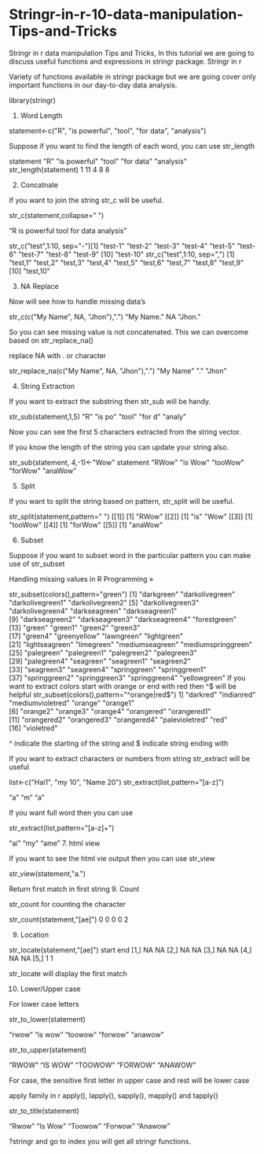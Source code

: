# Stringr-in-r-10-data-manipulation-Tips-and-Tricks

Stringr in r data manipulation Tips and Tricks, In this tutorial we are going to discuss useful functions and expressions in stringr package.
Stringr in r

Variety of functions available in stringr package but we are going cover only important functions in our day-to-day data analysis.

library(stringr)

1. Word Length

statement<-c("R", "is powerful", "tool", "for data", "analysis")

Suppose if you want to find the length of each word, you can use str_length

statement
"R"           "is powerful" "tool"        "for data"    "analysis"
str_length(statement)
1 11  4  8  8

2. Concatnate

If you want to join the string str_c will be useful.



str_c(statement,collapse=" ")

“R is powerful tool for data analysis”

str_c("test",1:10, sep="-")[1] "test-1"  "test-2"  "test-3"  "test-4"  "test-5"  "test-6"  "test-7"  "test-8"  "test-9"
[10] "test-10"
str_c("test",1:10, sep=",")
[1] "test,1"  "test,2"  "test,3"  "test,4"  "test,5"  "test,6"  "test,7"  "test,8"  "test,9"
[10] "test,10"

3. NA Replace

Now will see how to handle missing data’s

str_c(c("My Name", NA, "Jhon"),".")
"My Name." NA         "Jhon."

So you can see missing value is not concatenated. This we can overcome based on str_replace_na()

replace NA with . or character

str_replace_na(c("My Name", NA, "Jhon"),".")
"My Name" "."       "Jhon"

4. String Extraction

If you want to extract the substring then str_sub will be handy.

str_sub(statement,1,5)
"R"     "is po" "tool"  "for d" "analy"

Now you can see the first 5 characters extracted from the string vector.



If you know the length of the string you can update your string also.

str_sub(statement, 4,-1)<-"Wow"
statement
"RWow"   "is Wow" "tooWow" "forWow" "anaWow"

5. Split

If you want to split the string based on pattern, str_split will be useful.

str_split(statement,pattern=" ")
[[1]]
[1] "RWow"
[[2]]
[1] "is"  "Wow"
[[3]]
[1] "tooWow"
[[4]]
[1] "forWow"
[[5]]
[1] "anaWow"

6. Subset

Suppose if you want to subset word in the particular pattern you can make use of str_subset

Handling missing values in R Programming »

str_subset(colors(),pattern="green")
[1] "darkgreen"         "darkolivegreen"    "darkolivegreen1"   "darkolivegreen2" 
 [5] "darkolivegreen3"   "darkolivegreen4"   "darkseagreen"      "darkseagreen1"   
 [9] "darkseagreen2"     "darkseagreen3"     "darkseagreen4"     "forestgreen"     
[13] "green"             "green1"            "green2"            "green3"          
[17] "green4"            "greenyellow"       "lawngreen"         "lightgreen"      
[21] "lightseagreen"     "limegreen"         "mediumseagreen"    "mediumspringgreen"
[25] "palegreen"         "palegreen1"        "palegreen2"        "palegreen3"      
[29] "palegreen4"        "seagreen"          "seagreen1"         "seagreen2"       
[33] "seagreen3"         "seagreen4"         "springgreen"       "springgreen1"    
[37] "springgreen2"      "springgreen3"      "springgreen4"      "yellowgreen"
If  you want to extract colors start with orange or end with red then ^$ will be helpful
str_subset(colors(),pattern="^orange|red$")
1] "darkred"         "indianred"       "mediumvioletred" "orange"          "orange1"      
 [6] "orange2"         "orange3"         "orange4"         "orangered"       "orangered1"    
[11] "orangered2"      "orangered3"      "orangered4"      "palevioletred"   "red"           
[16] "violetred"

^ indicate the starting of the string and $ indicate string ending with

If you want to extract characters or numbers from string str_extract will be useful

list<-c("Hai1", "my 10", "Name 20")
str_extract(list,pattern="[a-z]")

“a” “m” “a”

If you want full word then you can use

str_extract(list,pattern="[a-z]+")

“ai”  “my”  “ame”
7. html view

If you want to see the html vie output then you can use str_view



str_view(statement,"a.")

Return first match in first string
9. Count

str_count for counting the character

str_count(statement,"[ae]")
0 0 0 0 2

9. Location

str_locate(statement,"[ae]")
start end
[1,]    NA  NA
[2,]    NA  NA
[3,]    NA  NA
[4,]    NA  NA
[5,]     1   1

str_locate will display the first match


10. Lower/Upper case

For lower case letters

str_to_lower(statement)

“rwow”   “is wow” “toowow” “forwow” “anawow”

str_to_upper(statement)

“RWOW”   “IS WOW” “TOOWOW” “FORWOW” “ANAWOW”

For case, the sensitive first letter in upper case and rest will be lower case

apply family in r apply(), lapply(), sapply(), mapply() and tapply()

str_to_title(statement)

“Rwow”   “Is Wow” “Toowow” “Forwow” “Anawow”

?stringr and go to index you will get all stringr functions.

